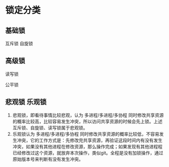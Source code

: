 # 锁定分类

## 基础锁

互斥锁
自旋锁

## 高级锁

读写锁

公平锁

## 悲观锁 乐观锁

1. 悲观锁，即看待事情比较悲观，认为 多进程/多进程/多协程 同时修改共享资源的概率比较高，比较容易发生冲突，所以访问共享资源的时候会先上锁。上述互斥锁、自旋锁、读写锁属于悲观锁。
2. 乐观锁认为 多进程/多进程/多协程 同时修改共享资源的概率比较低，不容易发生冲突，它的工作方式是：先修改完共享资源，再验证这段时间内有没有发生冲突，如果没有其他进程在修改资源，那么操作完成；如果发现有其他进程程已经修改过这个资源，就放弃本次操作，类似git。全程是没有加锁操作，通过原始版本号来判断有没有发生冲突。
